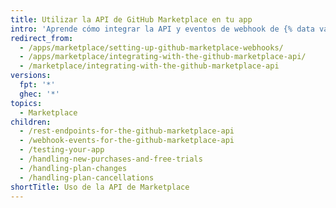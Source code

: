 ```yaml
---
title: Utilizar la API de GitHub Marketplace en tu app
intro: 'Aprende cómo integrar la API y eventos de webhook de {% data variables.product.prodname_marketplace %} en tu app para {% data variables.product.prodname_marketplace %}.'
redirect_from:
  - /apps/marketplace/setting-up-github-marketplace-webhooks/
  - /apps/marketplace/integrating-with-the-github-marketplace-api/
  - /marketplace/integrating-with-the-github-marketplace-api
versions:
  fpt: '*'
  ghec: '*'
topics:
  - Marketplace
children:
  - /rest-endpoints-for-the-github-marketplace-api
  - /webhook-events-for-the-github-marketplace-api
  - /testing-your-app
  - /handling-new-purchases-and-free-trials
  - /handling-plan-changes
  - /handling-plan-cancellations
shortTitle: Uso de la API de Marketplace
---
```


